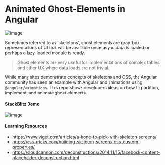 # Animated Ghost-Elements in Angular

![image](https://user-images.githubusercontent.com/210413/49486685-078ce800-f805-11e8-9b58-a01fa819a989.png)

Sometimes referred to as ‘skeletons’, ghost elements are gray-box representations of UI that will be available once async data is loaded or perhaps a lazy-loaded module is ready. 

> Ghost elements are very useful for implementations of complex tables and other UX where data loads are not trivial.

While many sites demonstrate concepts of skeletons and CSS, the Angular community has seen an example with Angular and animations using `@angular/animations`. This repo shows developers ideas on how to partition, implement, and animate ghost elements. 

####  StackBlitz Demo


[![image](https://user-images.githubusercontent.com/210413/49487496-407a8c00-f808-11e8-9a5c-19f3e89c4ecc.png)](https://stackblitz.com/edit/angular-animated-ghost-elements-demo?file=src%2Fapp%2Fuser-list%2Fuser-list.component.html)


#### Learning Resources

* https://www.viget.com/articles/a-bone-to-pick-with-skeleton-screens/
* https://css-tricks.com/building-skeleton-screens-css-custom-properties/
* https://cloudcannon.com/deconstructions/2014/11/15/facebook-content-placeholder-deconstruction.html
